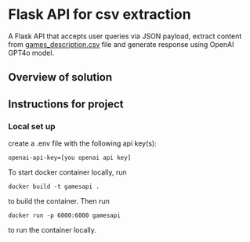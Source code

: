 # Flask API for csv extraction
A Flask API that accepts user queries via JSON payload, extract content from [games_description.csv](games_description.csv) file and generate response using OpenAI GPT4o model.

## Overview of solution


## Instructions for project

### Local set up
create a .env file with the following api key(s):
```
openai-api-key=[you openai api key]
```
To start docker container locally, run
```
docker build -t gamesapi .
```
to build the container. Then run
```
docker run -p 6000:6000 gamesapi
```
to run the container locally.
